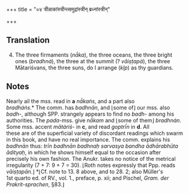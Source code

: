 +++
title = "०४ त्रीन्नाकांस्त्रीन्त्समुद्रांस्त्रीन् ब्रध्नांस्त्रीन्"

+++
## Translation
4. The three firmaments (*nā́ka*), the three oceans, the three bright  
ones (*bradhná*), the three at the summit (? *vāiṣṭapá*), the three  
Mātariśvans, the three suns, do I arrange (*kḷp*) as thy guardians.

## Notes
Nearly ail the mss. read in **a** *nā́kaṅs*, and a part also  
*bradháṅs*.\* The comm. has *badhnān*, and ⌊some of⌋ our mss. also  
*badh-*, although SPP. strangely appears to find no *badh-* among his  
authorities. The *pada*-mss. give *nā́kam* and ⌊some of them⌋ *bradhnán*.  
Some mss. accent *mātáriś-* in **c**, and read *goptrī́n* in **d**. All  
these are of the superficial variety of discordant readings which swarm  
in this book, and have no real importance. The comm. explains his  
*badhnān* thus: *trīn badhnān badhnaḥ sarvasya bandha ādhārabhūta  
ādityaḥ*, in which he shows himself equal to the occasion after  
precisely his own fashion. The Anukr. takes no notice of the metrical  
irregularity (7 + 7: 9 + 7 = 30). ⌊Roth notes expressly that Ppp. reads  
*vāiṣṭapān*.⌋ \*⌊Cf. note to 13. 8 above, and to 28. 2; also Müller's  
1st quarto ed. of RV., vol. 1., preface, p. xii; and Pischel, *Gram. der  
Prakrit-sprachen*, §83.⌋
